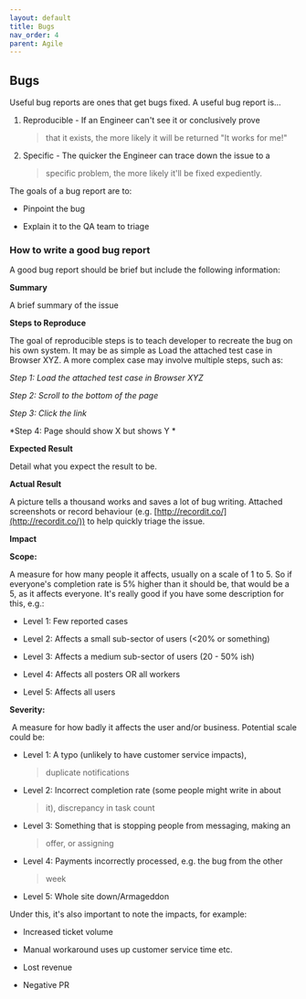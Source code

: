 ```yaml
---
layout: default
title: Bugs
nav_order: 4
parent: Agile
---
```


Bugs
----

Useful bug reports are ones that get bugs fixed. A useful bug report
is\...

1.  Reproducible - If an Engineer can\'t see it or conclusively prove
    > that it exists, the more likely it will be returned \"It works for
    > me!\"

2.  Specific - The quicker the Engineer can trace down the issue to a
    > specific problem, the more likely it\'ll be fixed expediently.

The goals of a bug report are to:

-   Pinpoint the bug

-   Explain it to the QA team to triage

### How to write a good bug report

A good bug report should be brief but include the following information:

**Summary**

A brief summary of the issue

**Steps to Reproduce**

The goal of reproducible steps is to teach developer to recreate the bug
on his own system. It may be as simple as Load the attached test case in
Browser XYZ. A more complex case may involve multiple steps, such as:

*Step 1: Load the attached test case in Browser XYZ*

*Step 2: Scroll to the bottom of the page*

*Step 3: Click the link*

*Step 4: Page should show X but shows Y *

**Expected Result**

Detail what you expect the result to be. 

**Actual Result**

A picture tells a thousand works and saves a lot of bug writing.
Attached screenshots or record behaviour
(e.g. [http://recordit.co/](http://recordit.co/)) to help
quickly triage the issue. 

**Impact**

**Scope:**

A measure for how many people it affects, usually on a scale of 1 to 5.
So if everyone's completion rate is 5% higher than it should be, that
would be a 5, as it affects everyone. It's really good if you have some
description for this, e.g.:

-   Level 1: Few reported cases

-   Level 2: Affects a small sub-sector of users (\<20% or something)

-   Level 3: Affects a medium sub-sector of users (20 - 50% ish)

-   Level 4: Affects all posters OR all workers

-   Level 5: Affects all users

**Severity:**

 A measure for how badly it affects the user and/or business. Potential
scale could be:

-   Level 1: A typo (unlikely to have customer service impacts),
    > duplicate notifications

-   Level 2: Incorrect completion rate (some people might write in about
    > it), discrepancy in task count

-   Level 3: Something that is stopping people from messaging, making an
    > offer, or assigning

-   Level 4: Payments incorrectly processed, e.g. the bug from the other
    > week

-   Level 5: Whole site down/Armageddon

Under this, it's also important to note the impacts, for example:

-   Increased ticket volume

-   Manual workaround uses up customer service time etc.

-   Lost revenue

-   Negative PR
